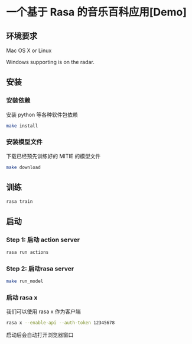 # 一个基于 Rasa 的音乐百科应用[Demo]

## 环境要求 ##
Mac OS X or Linux

Windows supporting is on the radar.

## 安装

### 安装依赖 ###
安装 python 等各种软件包依赖

```bash
make install
```

### 安装模型文件 ###
下载已经预先训练好的 MITIE 的模型文件

```bash
make download
```

## 训练

```bash
rasa train
```

## 启动

### Step 1: 启动 action server
```bash
rasa run actions
```

### Step 2: 启动rasa server ###

```bash
make run_model
```

### 启动 rasa x
我们可以使用 rasa x 作为客户端

```bash
rasa x --enable-api --auth-token 12345678
```

启动后会自动打开浏览器窗口

